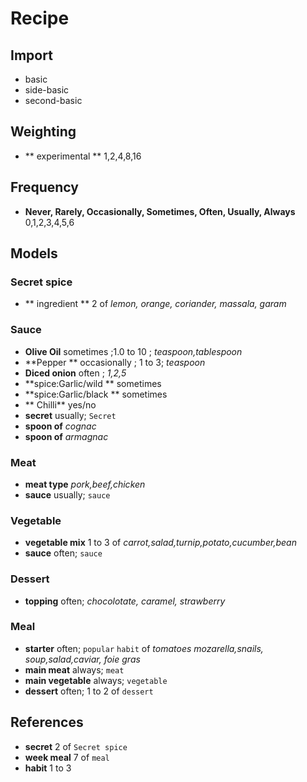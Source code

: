 # Recipe

## Import

* basic
* side-basic
* second-basic

## Weighting

* ** experimental **  1,2,4,8,16

## Frequency

* **Never, Rarely, Occasionally, Sometimes, Often, Usually, Always** 0,1,2,3,4,5,6

## Models

### Secret spice

* ** ingredient ** 2 of *lemon, orange, coriander, massala, garam*

### Sauce

* **Olive Oil** sometimes ;1.0 to 10 ; *teaspoon,tablespoon*
* **Pepper ** occasionally ; 1 to 3; *teaspoon*
* **Diced onion** often ; *1,2,5*
* **spice:Garlic/wild ** sometimes
* **spice:Garlic/black ** sometimes
* ** Chilli** yes/no 
* **secret** usually; `Secret`
* **spoon of** *cognac*
* **spoon of** *armagnac*

### Meat

* **meat type** *pork,beef,chicken*
* **sauce** usually; `sauce`

### Vegetable

* **vegetable mix** 1 to 3 of *carrot,salad,turnip,potato,cucumber,bean*
* **sauce** often; `sauce`

### Dessert

* **topping** often; *chocolotate, caramel, strawberry*

### Meal

* **starter** often; `popular` `habit` of *tomatoes mozarella,snails, soup,salad,caviar, foie gras*
* **main meat** always; `meat`
* **main vegetable** always; `vegetable`
* **dessert** often; 1 to 2 of `dessert`

## References

* **secret** 2 of `Secret spice`
* **week meal** 7 of `meal`
* **habit** 1 to 3



